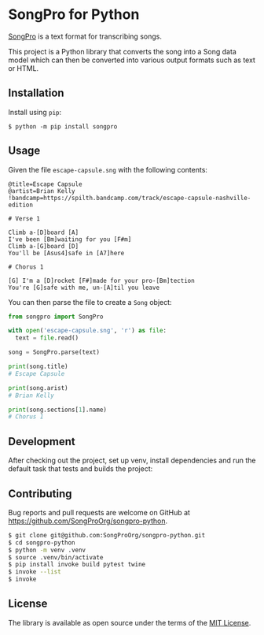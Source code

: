 # SongPro for Python

[SongPro](https://songpro.org) is a text format for transcribing songs.
 
This project is a Python library that converts the song into a Song data model which can then be converted into various output formats such as text or HTML.

## Installation

Install using `pip`:

```shell
$ python -m pip install songpro
```

## Usage

Given the file `escape-capsule.sng` with the following contents:

```
@title=Escape Capsule
@artist=Brian Kelly
!bandcamp=https://spilth.bandcamp.com/track/escape-capsule-nashville-edition

# Verse 1

Climb a-[D]board [A]
I've been [Bm]waiting for you [F#m]
Climb a-[G]board [D]
You'll be [Asus4]safe in [A7]here

# Chorus 1

[G] I'm a [D]rocket [F#]made for your pro-[Bm]tection
You're [G]safe with me, un-[A]til you leave
```

You can then parse the file to create a `Song` object:

```python
from songpro import SongPro

with open('escape-capsule.sng', 'r') as file:
  text = file.read()

song = SongPro.parse(text)

print(song.title)
# Escape Capsule

print(song.arist)
# Brian Kelly

print(song.sections[1].name)
# Chorus 1
```

## Development

After checking out the project, set up venv, install dependencies and run the default task that tests and builds the project:

## Contributing

Bug reports and pull requests are welcome on GitHub at <https://github.com/SongProOrg/songpro-python>.

```bash
$ git clone git@github.com:SongProOrg/songpro-python.git
$ cd songpro-python
$ python -m venv .venv
$ source .venv/bin/activate
$ pip install invoke build pytest twine
$ invoke --list
$ invoke
```

## License

The library is available as open source under the terms of the [MIT License](https://opensource.org/licenses/MIT).
